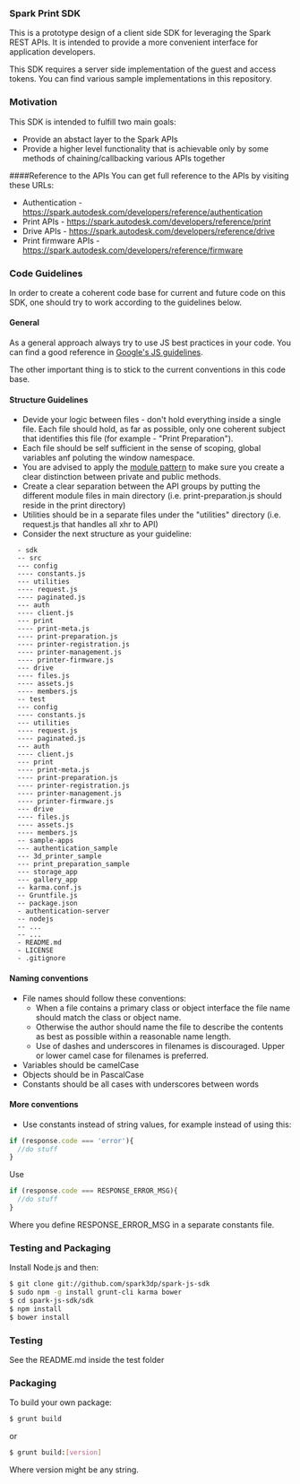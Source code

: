 ### Spark Print SDK 

This is a prototype design of a client side SDK for leveraging the Spark REST APIs. It is intended to provide a more convenient interface for application developers.

This SDK requires a server side implementation of the guest and access tokens. You can find various sample implementations in this repository.

### Motivation

This SDK is intended to fulfill two main goals:
* Provide an abstact layer to the Spark APIs
* Provide a higher level functionality that is achievable only by some methods of chaining/callbacking various APIs together

####Reference to the APIs
You can get full reference to the APIs by visiting these URLs:
* Authentication - https://spark.autodesk.com/developers/reference/authentication
* Print APIs - https://spark.autodesk.com/developers/reference/print
* Drive APIs - https://spark.autodesk.com/developers/reference/drive
* Print firmware APIs - https://spark.autodesk.com/developers/reference/firmware 

### Code Guidelines

In order to create a coherent code base for current and future code on this SDK, one should try to work according to the guidelines below.

#### General
As a general approach always try to use JS best practices in your code. You can find a good reference in [Google's JS guidelines](https://google-styleguide.googlecode.com/svn/trunk/javascriptguide.xml).

The other important thing is to stick to the current conventions in this code base. 

#### Structure Guidelines
* Devide your logic between files - don't hold everything inside a single file. Each file should hold, as far as possible, only one coherent subject that identifies this file (for example - "Print Preparation").
* Each file should be self sufficient in the sense of scoping, global variables anf poluting the window namespace. 
* You are advised to apply the [module pattern](http://addyosmani.com/resources/essentialjsdesignpatterns/book/#modulepatternjavascript) to make sure you create a clear distinction between private and public methods.
* Create a clear separation between the API groups by putting the different module files in main directory (i.e. print-preparation.js should reside in the print directory)
* Utilities should be in a separate files under the "utilities" directory (i.e. request.js that handles all xhr to API)
* Consider the next structure as your guideline:
```
  - sdk
  -- src
  --- config
  ---- constants.js
  --- utilities
  ---- request.js
  ---- paginated.js
  --- auth
  ---- client.js
  --- print
  ---- print-meta.js
  ---- print-preparation.js
  ---- printer-registration.js
  ---- printer-management.js
  ---- printer-firmware.js
  --- drive
  ---- files.js
  ---- assets.js
  ---- members.js
  -- test
  --- config
  ---- constants.js
  --- utilities
  ---- request.js
  ---- paginated.js
  --- auth
  ---- client.js
  --- print
  ---- print-meta.js
  ---- print-preparation.js
  ---- printer-registration.js
  ---- printer-management.js
  ---- printer-firmware.js
  --- drive
  ---- files.js
  ---- assets.js
  ---- members.js
  -- sample-apps
  --- authentication_sample
  --- 3d_printer_sample
  --- print_preparation_sample
  --- storage_app
  --- gallery_app
  -- karma.conf.js
  -- Gruntfile.js
  -- package.json
  - authentication-server
  -- nodejs
  -- ...
  -- ...
  - README.md
  - LICENSE
  - .gitignore
```  

#### Naming conventions
* File names should follow these conventions:
  * When a file contains a primary class or object interface the file name should match the class or object name.
  * Otherwise the author should name the file to describe the contents as best as possible within a reasonable name length.
  * Use of dashes and underscores in filenames is discouraged. Upper or lower camel case for filenames is preferred.
* Variables should be camelCase
* Objects should be in PascalCase
* Constants should be all cases with underscores between words

#### More conventions
* Use constants instead of string values, for example instead of using this:
```JavaScript
if (response.code === 'error'){
  //do stuff
}
```
Use
```JavaScript
if (response.code === RESPONSE_ERROR_MSG){
  //do stuff
}
```
Where you define RESPONSE_ERROR_MSG in a separate constants file.

### Testing and Packaging

Install Node.js and then:

```sh
$ git clone git://github.com/spark3dp/spark-js-sdk
$ sudo npm -g install grunt-cli karma bower
$ cd spark-js-sdk/sdk
$ npm install
$ bower install
```

### Testing
See the README.md inside the test folder

### Packaging

To build your own package:

```sh
$ grunt build
```
or

```sh
$ grunt build:[version]
```
Where version might be any string.